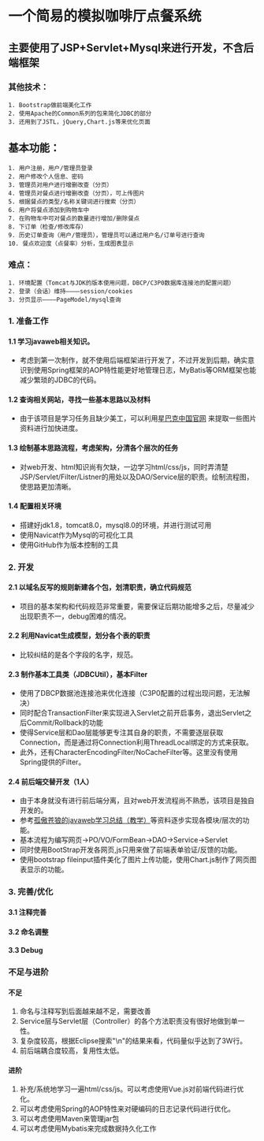 # 一个简易的模拟咖啡厅点餐系统  
## 主要使用了JSP+Servlet+Mysql来进行开发，不含后端框架  
### 其他技术：  
    1. Bootstrap做前端美化工作  
    2. 使用Apache的Common系列的包来简化JDBC的部分  
    3. 还用到了JSTL，jQuery,Chart.js等来优化页面  
## 基本功能：  
    1. 用户注册，用户/管理员登录  
    2. 用户修改个人信息、密码  
    3. 管理员对用户进行增删改查（分页）  
    4. 管理员对餐点进行增删改查（分页），可上传图片  
    5. 根据餐点的类型/名称关键词进行搜索（分页）  
    6. 用户将餐点添加到购物车中  
    7. 在购物车中可对餐点的数量进行增加/删除餐点  
    8. 下订单（检查/修改库存）
    9. 历史订单查询（用户/管理员），管理员可以通过用户名/订单号进行查询
    10. 餐点欢迎度（点餐率）分析，生成图表显示
### 难点：
    1. 环境配置（Tomcat与JDK的版本使用问题，DBCP/C3P0数据库连接池的配置问题）
    2. 登录（会话）维持————session/cookies
    3. 分页显示————PageModel/mysql查询
### 1. 准备工作  
#### 1.1 学习javaweb相关知识。  
  - 考虑到第一次制作，就不使用后端框架进行开发了，不过开发到后期，确实意识到使用Spring框架的AOP特性能更好地管理日志，MyBatis等ORM框架也能减少繁琐的JDBC的代码。  
#### 1.2 查询相关网站，寻找一些基本思路以及材料
  - 由于该项目是学习任务且缺少美工，可以利用[星巴克中国官网](https://www.starbucks.com.cn/) 来提取一些图片资料进行加快进度。
#### 1.3 绘制基本思路流程，考虑架构，分清各个层次的任务  
  - 对web开发、html知识尚有欠缺，一边学习html/css/js，同时弄清楚JSP/Servlet/Filter/Listner的用处以及DAO/Service层的职责。绘制流程图，使思路更加清晰。 
#### 1.4 配置相关环境
  - 搭建好jdk1.8，tomcat8.0，mysql8.0的环境，并进行测试可用  
  - 使用Navicat作为Mysql的可视化工具  
  - 使用GitHub作为版本控制的工具
### 2. 开发
#### 2.1 以域名反写的规则新建各个包，划清职责，确立代码规范
  - 项目的基本架构和代码规范非常重要，需要保证后期功能增多之后，尽量减少出现职责不一，debug困难的情况。
#### 2.2 利用Navicat生成模型，划分各个表的职责
  - 比较纠结的是各个字段的名字，规范。
#### 2.3 制作基本工具类（JDBCUtil），基本Filter
  - 使用了DBCP数据池连接池来优化连接（C3P0配置的过程出现问题，无法解决）  
  - 同时配合TransactionFilter来实现进入Servlet之前开启事务，退出Servlet之后Commit/Rollback的功能  
  - 使得Service层和Dao层能够更专注其自身的职责，不需要逐层获取Connection，而是通过将Connection利用ThreadLocal绑定的方式来获取。  
  - 此外，还有CharacterEncodingFilter/NoCacheFilter等。这里没有使用Spring提供的Filter。 
#### 2.4 前后端交替开发（1人）
  - 由于本身就没有进行前后端分离，且对web开发流程尚不熟悉，该项目是独自开发的。
  - 参考[孤傲苍狼的javaweb学习总结（教学）](https://www.cnblogs.com/xdp-gacl/category/574705.html)等资料逐步实现各模块/层次的功能。  
  - 基本流程为编写网页->PO/VO/FormBean->DAO->Service->Servlet  
  - 同时使用BootStrap开发各网页,js只用来做了前端表单验证/反馈的功能。  
  - 使用bootstrap fileinput插件美化了图片上传功能，使用Chart.js制作了网页图表显示的功能。
### 3. 完善/优化
#### 3.1 注释完善
#### 3.2 命名调整
#### 3.3 Debug  
### 不足与进阶
####  不足
  1. 命名与注释写到后面越来越不足，需要改善
  2. Service层与Servlet层（Controller）的各个方法职责没有很好地做到单一性。
  3. 复杂度较高，根据Eclipse搜索"\n"的结果来看，代码量似乎达到了3W行。
  4. 前后端耦合度较高，复用性太低。
#### 进阶
  1. 补充/系统地学习一遍html/css/js。可以考虑使用Vue.js对前端代码进行优化。
  2. 可以考虑使用Spring的AOP特性来对硬编码的日志记录代码进行优化。
  3. 可以考虑使用Maven来管理jar包
  4. 可以考虑使用Mybatis来完成数据持久化工作




